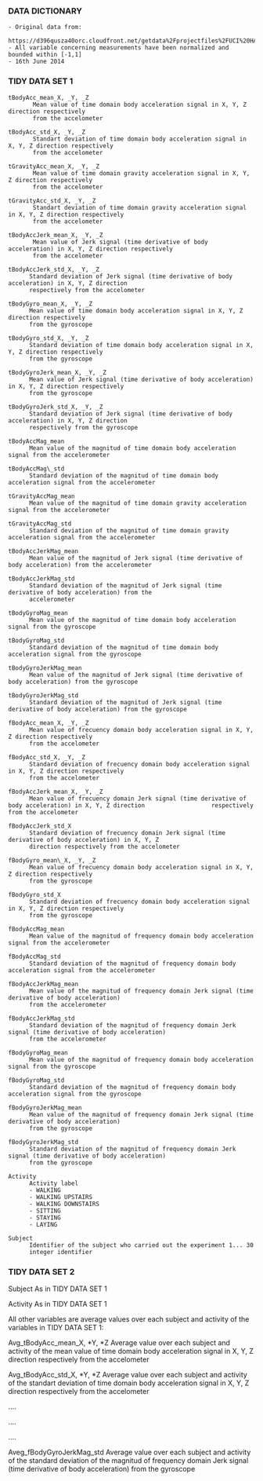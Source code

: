### DATA DICTIONARY

    - Original data from:
      https://d396qusza40orc.cloudfront.net/getdata%2Fprojectfiles%2FUCI%20HAR%20Dataset.zip 
    - All variable concerning measurements have been normalized and bounded within [-1,1]
    - 16th June 2014



### TIDY DATA SET 1



    tBodyAcc_mean_X, _Y, _Z 
           Mean value of time domain body acceleration signal in X, Y, Z direction respectively 
           from the accelometer

    tBodyAcc_std_X, _Y, _Z 
           Standart deviation of time domain body acceleration signal in X, Y, Z direction respectively 
           from the accelometer

    tGravityAcc_mean_X, _Y, _Z 
           Mean value of time domain gravity acceleration signal in X, Y, Z direction respectively 
           from the accelometer

    tGravityAcc_std_X, _Y, _Z 
           Standart deviation of time domain gravity acceleration signal in X, Y, Z direction respectively
           from the accelometer

    tBodyAccJerk_mean_X, _Y, _Z 
           Mean value of Jerk signal (time derivative of body acceleration) in X, Y, Z direction respectively
           from the accelometer

    tBodyAccJerk_std_X, _Y, _Z 
          Standard deviation of Jerk signal (time derivative of body acceleration) in X, Y, Z direction
          respectively from the accelometer

    tBodyGyro_mean_X, _Y, _Z 
          Mean value of time domain body acceleration signal in X, Y, Z direction respectively 
          from the gyroscope
    
    tBodyGyro_std_X, _Y, _Z 
          Standard deviation of time domain body acceleration signal in X, Y, Z direction respectively 
          from the gyroscope

    tBodyGyroJerk_mean_X, _Y, _Z 
          Mean value of Jerk signal (time derivative of body acceleration) in X, Y, Z direction respectively
          from the gyroscope

    tBodyGyroJerk_std_X, _Y, _Z 
          Standard deviation of Jerk signal (time derivative of body acceleration) in X, Y, Z direction 
          respectively from the gyroscope

    tBodyAccMag_mean
          Mean value of the magnitud of time domain body acceleration signal from the accelerometer

    tBodyAccMag\_std 
          Standard deviation of the magnitud of time domain body acceleration signal from the accelerometer

    tGravityAccMag_mean
          Mean value of the magnitud of time domain gravity acceleration signal from the accelerometer

    tGravityAccMag_std 
          Standard deviation of the magnitud of time domain gravity acceleration signal from the accelerometer

    tBodyAccJerkMag_mean 
          Mean value of the magnitud of Jerk signal (time derivative of body acceleration) from the accelerometer

    tBodyAccJerkMag_std 
          Standard deviation of the magnitud of Jerk signal (time derivative of body acceleration) from the
          accelerometer

    tBodyGyroMag_mean 
          Mean value of the magnitud of time domain body acceleration signal from the gyroscope

    tBodyGyroMag_std 
          Standard deviation of the magnitud of time domain body acceleration signal from the gyroscope

    tBodyGyroJerkMag_mean 
          Mean value of the magnitud of Jerk signal (time derivative of body acceleration) from the gyroscope

    tBodyGyroJerkMag_std
          Standard deviation of the magnitud of Jerk signal (time derivative of body acceleration) from the gyroscope

    fBodyAcc_mean_X, _Y, _Z 
          Mean value of frecuency domain body acceleration signal in X, Y, Z direction respectively
          from the accelometer

    fBodyAcc_std_X, _Y, _Z 
          Standard deviation of frecuency domain body acceleration signal in X, Y, Z direction respectively 
          from the accelometer

    fBodyAccJerk_mean_X, _Y, _Z 
          Mean value of frecuency domain Jerk signal (time derivative of body acceleration) in X, Y, Z direction                   respectively from the accelometer

    fBodyAccJerk_std_X 
          Standard deviation of frecuency domain Jerk signal (time derivative of body acceleration) in X, Y, Z 
          direction respectively from the accelometer

    fBodyGyro_mean\_X, _Y, _Z 
          Mean value of frecuency domain body acceleration signal in X, Y, Z direction respectively 
          from the gyroscope

    fBodyGyro_std_X 
          Standard deviation of frecuency domain body acceleration signal in X, Y, Z direction respectively
          from the gyroscope

    fBodyAccMag_mean 
          Mean value of the magnitud of frequency domain body acceleration signal from the accelerometer

    fBodyAccMag_std 
          Standard deviation of the magnitud of frequency domain body acceleration signal from the accelerometer

    fBodyAccJerkMag_mean
          Mean value of the magnitud of frequency domain Jerk signal (time derivative of body acceleration) 
          from the accelerometer

    fBodyAccJerkMag_std 
          Standard deviation of the magnitud of frequency domain Jerk signal (time derivative of body acceleration) 
          from the accelerometer

    fBodyGyroMag_mean 
          Mean value of the magnitud of frequency domain body acceleration signal from the gyroscope

    fBodyGyroMag_std 
          Standard deviation of the magnitud of frequency domain body acceleration signal from the gyroscope

    fBodyGyroJerkMag_mean 
          Mean value of the magnitud of frequency domain Jerk signal (time derivative of body acceleration) 
          from the gyroscope

    fBodyGyroJerkMag_std 
          Standard deviation of the magnitud of frequency domain Jerk signal (time derivative of body acceleration)
          from the gyroscope

    Activity 
          Activity label 
          - WALKING 
          - WALKING UPSTAIRS 
          - WALKING DOWNSTAIRS 
          - SITTING 
          - STAYING 
          - LAYING

    Subject 
          Identifier of the subject who carried out the experiment 1... 30
          integer identifier

### TIDY DATA SET 2


Subject As in TIDY DATA SET 1

Activity As in TIDY DATA SET 1

All other variables are average values over each subject and activity of
the variables in TIDY DATA SET 1:

Avg\_tBodyAcc\_mean\_X, *Y, *Z Average value over each subject and
activity of the mean value of time domain body acceleration signal in X,
Y, Z direction respectively from the accelometer

Avg\_tBodyAcc\_std\_X, *Y, *Z Average value over each subject and
activity of the standart deviation of time domain body acceleration
signal in X, Y, Z direction respectively from the accelometer

....

....

....

Aveg\_fBodyGyroJerkMag\_std Average value over each subject and activity
of the standard deviation of the magnitud of frequency domain Jerk
signal (time derivative of body acceleration) from the gyroscope
